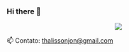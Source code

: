 ### Hi there 👋

<div align="center">   <a href="https://github.com/thalissonjon   <img height="180em" src="https://github-readme-stats.vercel.app/api/top-langs/?username=thalissonjon&layout=compact&langs_count=7&theme=merko%22/%3E             <a href="https://www.linkedin.com/in/thalisson-jon-8aa06a236/" target="_blank"><img src="https://img.shields.io/badge/-LinkedIn-%230077B5?style=for-the-badge&logo=linkedin&logoColor=white" target="_blank"></a>     </div>

📫 Contato: thalissonjon@gmail.com
